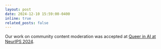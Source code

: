 ```yaml
---
layout: post
date: 2024-12-10 15:59:00-0400
inline: true
related_posts: false
---
```


Our work on community content moderation was accepted at [Queer in AI at NeurIPS 2024](https://www.queerinai.com/neurips-2024).